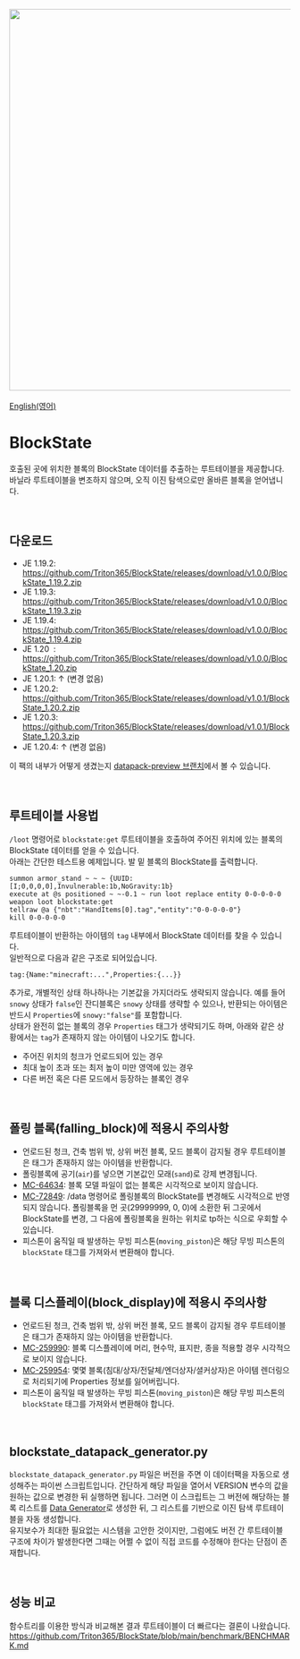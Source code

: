 <img src="https://user-images.githubusercontent.com/93764565/224527804-182f2369-8739-428b-8d2c-56ed234983e0.gif" width="682"><br>
<br>
[English(영어)](https://github.com/Triton365/BlockState)<br>

# BlockState
호출된 곳에 위치한 블록의 BlockState 데이터를 추출하는 루트테이블을 제공합니다. 바닐라 루트테이블을 변조하지 않으며, 오직 이진 탐색으로만 올바른 블록을 얻어냅니다.<br>
<br><br>

## 다운로드
- JE 1.19.2: <https://github.com/Triton365/BlockState/releases/download/v1.0.0/BlockState_1.19.2.zip>
- JE 1.19.3: <https://github.com/Triton365/BlockState/releases/download/v1.0.0/BlockState_1.19.3.zip>
- JE 1.19.4: <https://github.com/Triton365/BlockState/releases/download/v1.0.0/BlockState_1.19.4.zip>
- JE 1.20&nbsp;&nbsp;: <https://github.com/Triton365/BlockState/releases/download/v1.0.0/BlockState_1.20.zip>
- JE 1.20.1: ↑ (변경 없음)
- JE 1.20.2: <https://github.com/Triton365/BlockState/releases/download/v1.0.1/BlockState_1.20.2.zip>
- JE 1.20.3: <https://github.com/Triton365/BlockState/releases/download/v1.0.1/BlockState_1.20.3.zip>
- JE 1.20.4: ↑ (변경 없음)


이 팩의 내부가 어떻게 생겼는지 [datapack-preview 브랜치](https://github.com/Triton365/BlockState/tree/datapack-preview)에서 볼 수 있습니다.
<br><br><br>

## 루트테이블 사용법
`/loot` 명령어로 `blockstate:get` 루트테이블을 호출하여 주어진 위치에 있는 블록의 BlockState 데이터를 얻을 수 있습니다.<br>
아래는 간단한 테스트용 예제입니다. 발 밑 블록의 BlockState를 출력합니다.<br>
```mcfunction
summon armor_stand ~ ~ ~ {UUID:[I;0,0,0,0],Invulnerable:1b,NoGravity:1b}
execute at @s positioned ~ ~-0.1 ~ run loot replace entity 0-0-0-0-0 weapon loot blockstate:get
tellraw @a {"nbt":"HandItems[0].tag","entity":"0-0-0-0-0"}
kill 0-0-0-0-0
```
루트테이블이 반환하는 아이템의 `tag` 내부에서 BlockState 데이터를 찾을 수 있습니다.<br>
일반적으로 다음과 같은 구조로 되어있습니다.<br>
```
tag:{Name:"minecraft:...",Properties:{...}}
```
추가로, 개별적인 상태 하나하나는 기본값을 가지더라도 생략되지 않습니다. 예를 들어 `snowy` 상태가 `false`인 잔디블록은 `snowy` 상태를 생략할 수 있으나, 반환되는 아이템은 반드시 `Properties`에 `snowy:"false"`를 포함합니다.<br>
상태가 완전히 없는 블록의 경우 `Properties` 태그가 생략되기도 하며, 아래와 같은 상황에서는 `tag`가 존재하지 않는 아이템이 나오기도 합니다.
- 주어진 위치의 청크가 언로드되어 있는 경우
- 최대 높이 초과 또는 최저 높이 미만 영역에 있는 경우
- 다른 버전 혹은 다른 모드에서 등장하는 블록인 경우
<br><br><br>

## 폴링 블록(falling_block)에 적용시 주의사항
- 언로드된 청크, 건축 범위 밖, 상위 버전 블록, 모드 블록이 감지될 경우 루트테이블은 태그가 존재하지 않는 아이템을 반환합니다.
- 폴링블록에 공기(`air`)를 넣으면 기본값인 모래(`sand`)로 강제 변경됩니다.
- [MC-64634](https://bugs.mojang.com/browse/MC-64634): 블록 모델 파일이 없는 블록은 시각적으로 보이지 않습니다.
- [MC-72849](https://bugs.mojang.com/browse/MC-72849): /data 명령어로 폴링블록의 BlockState를 변경해도 시각적으로 반영되지 않습니다. 폴링블록을 먼 곳(29999999, 0, 0)에 소환한 뒤 그곳에서 BlockState를 변경, 그 다음에 폴링블록을 원하는 위치로 tp하는 식으로 우회할 수 있습니다.
- 피스톤이 움직일 때 발생하는 무빙 피스톤(`moving_piston`)은 해당 무빙 피스톤의 `blockState` 태그를 가져와서 변환해야 합니다.
<br><br><br>

## 블록 디스플레이(block_display)에 적용시 주의사항
- 언로드된 청크, 건축 범위 밖, 상위 버전 블록, 모드 블록이 감지될 경우 루트테이블은 태그가 존재하지 않는 아이템을 반환합니다.
- [MC-259990](https://bugs.mojang.com/browse/MC-259990): 블록 디스플레이에 머리, 현수막, 표지판, 종을 적용할 경우 시각적으로 보이지 않습니다.
- [MC-259954](https://bugs.mojang.com/browse/MC-259954): 몇몇 블록(침대/상자/전달체/엔더상자/셜커상자)은 아이템 렌더링으로 처리되기에 Properties 정보를 잃어버립니다.
- 피스톤이 움직일 때 발생하는 무빙 피스톤(`moving_piston`)은 해당 무빙 피스톤의 `blockState` 태그를 가져와서 변환해야 합니다.
<br><br><br>

## blockstate_datapack_generator.py
`blockstate_datapack_generator.py` 파일은 버전을 주면 이 데이터팩을 자동으로 생성해주는 파이썬 스크립트입니다. 간단하게 해당 파일을 열어서 VERSION 변수의 값을 원하는 값으로 변경한 뒤 실행하면 됩니다. 그러면 이 스크립트는 그 버전에 해당하는 블록 리스트를 [Data Generator](https://minecraft.fandom.com/wiki/Tutorials/Running_the_data_generator)로 생성한 뒤, 그 리스트를 기반으로 이진 탐색 루트테이블을 자동 생성합니다.<br>
유지보수가 최대한 필요없는 시스템을 고안한 것이지만, 그럼에도 버전 간 루트테이블 구조에 차이가 발생한다면 그때는 어쩔 수 없이 직접 코드를 수정해야 한다는 단점이 존재합니다.<br>
<br><br>

## 성능 비교
함수트리를 이용한 방식과 비교해본 결과 루트테이블이 더 빠르다는 결론이 나왔습니다.
<https://github.com/Triton365/BlockState/blob/main/benchmark/BENCHMARK.md><br>
<br><br>
